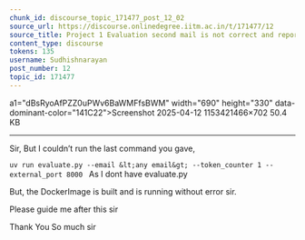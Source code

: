 ```yaml
---
chunk_id: discourse_topic_171477_post_12_02
source_url: https://discourse.onlinedegree.iitm.ac.in/t/171477/12
source_title: Project 1 Evaluation second mail is not correct and reports files missing while they are present
content_type: discourse
tokens: 135
username: Sudhishnarayan
post_number: 12
topic_id: 171477
---
```


a1="dBsRyoAfPZZ0uPWv6BaWMFfsBWM" width="690" height="330" data-dominant-color="141C22">Screenshot 2025-04-12 1153421466×702 50.4 KB

---

Sir, But I couldn’t run the last command you gave,

`uv run evaluate.py --email &lt;any email&gt; --token_counter 1 --external_port 8000
`
As I dont have evaluate.py

But, the DockerImage is built and is running without error sir.

Please guide me after this sir

Thank You So much sir
